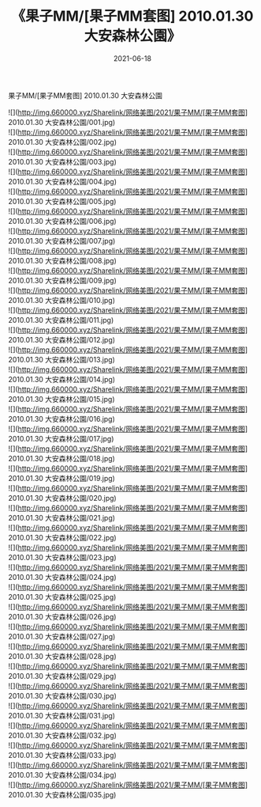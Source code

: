 ﻿---
layout: post
title:  《果子MM/[果子MM套图] 2010.01.30 大安森林公園》
date:   2021-06-18
img: http://img.660000.xyz/Sharelink/网络美图/2021/果子MM/[果子MM套图] 2010.01.30 大安森林公園/000.jpg
categories: [美女, 清纯, 唯美]
---

果子MM/[果子MM套图] 2010.01.30 大安森林公園

 ![](http://img.660000.xyz/Sharelink/网络美图/2021/果子MM/[果子MM套图] 2010.01.30 大安森林公園/001.jpg) <br>![](http://img.660000.xyz/Sharelink/网络美图/2021/果子MM/[果子MM套图] 2010.01.30 大安森林公園/002.jpg) <br>![](http://img.660000.xyz/Sharelink/网络美图/2021/果子MM/[果子MM套图] 2010.01.30 大安森林公園/003.jpg) <br>![](http://img.660000.xyz/Sharelink/网络美图/2021/果子MM/[果子MM套图] 2010.01.30 大安森林公園/004.jpg) <br>![](http://img.660000.xyz/Sharelink/网络美图/2021/果子MM/[果子MM套图] 2010.01.30 大安森林公園/005.jpg) <br>![](http://img.660000.xyz/Sharelink/网络美图/2021/果子MM/[果子MM套图] 2010.01.30 大安森林公園/006.jpg) <br>![](http://img.660000.xyz/Sharelink/网络美图/2021/果子MM/[果子MM套图] 2010.01.30 大安森林公園/007.jpg) <br>![](http://img.660000.xyz/Sharelink/网络美图/2021/果子MM/[果子MM套图] 2010.01.30 大安森林公園/008.jpg) <br>![](http://img.660000.xyz/Sharelink/网络美图/2021/果子MM/[果子MM套图] 2010.01.30 大安森林公園/009.jpg) <br>![](http://img.660000.xyz/Sharelink/网络美图/2021/果子MM/[果子MM套图] 2010.01.30 大安森林公園/010.jpg) <br>![](http://img.660000.xyz/Sharelink/网络美图/2021/果子MM/[果子MM套图] 2010.01.30 大安森林公園/011.jpg) <br>![](http://img.660000.xyz/Sharelink/网络美图/2021/果子MM/[果子MM套图] 2010.01.30 大安森林公園/012.jpg) <br>![](http://img.660000.xyz/Sharelink/网络美图/2021/果子MM/[果子MM套图] 2010.01.30 大安森林公園/013.jpg) <br>![](http://img.660000.xyz/Sharelink/网络美图/2021/果子MM/[果子MM套图] 2010.01.30 大安森林公園/014.jpg) <br>![](http://img.660000.xyz/Sharelink/网络美图/2021/果子MM/[果子MM套图] 2010.01.30 大安森林公園/015.jpg) <br>![](http://img.660000.xyz/Sharelink/网络美图/2021/果子MM/[果子MM套图] 2010.01.30 大安森林公園/016.jpg) <br>![](http://img.660000.xyz/Sharelink/网络美图/2021/果子MM/[果子MM套图] 2010.01.30 大安森林公園/017.jpg) <br>![](http://img.660000.xyz/Sharelink/网络美图/2021/果子MM/[果子MM套图] 2010.01.30 大安森林公園/018.jpg) <br>![](http://img.660000.xyz/Sharelink/网络美图/2021/果子MM/[果子MM套图] 2010.01.30 大安森林公園/019.jpg) <br>![](http://img.660000.xyz/Sharelink/网络美图/2021/果子MM/[果子MM套图] 2010.01.30 大安森林公園/020.jpg) <br>![](http://img.660000.xyz/Sharelink/网络美图/2021/果子MM/[果子MM套图] 2010.01.30 大安森林公園/021.jpg) <br>![](http://img.660000.xyz/Sharelink/网络美图/2021/果子MM/[果子MM套图] 2010.01.30 大安森林公園/022.jpg) <br>![](http://img.660000.xyz/Sharelink/网络美图/2021/果子MM/[果子MM套图] 2010.01.30 大安森林公園/023.jpg) <br>![](http://img.660000.xyz/Sharelink/网络美图/2021/果子MM/[果子MM套图] 2010.01.30 大安森林公園/024.jpg) <br>![](http://img.660000.xyz/Sharelink/网络美图/2021/果子MM/[果子MM套图] 2010.01.30 大安森林公園/025.jpg) <br>![](http://img.660000.xyz/Sharelink/网络美图/2021/果子MM/[果子MM套图] 2010.01.30 大安森林公園/026.jpg) <br>![](http://img.660000.xyz/Sharelink/网络美图/2021/果子MM/[果子MM套图] 2010.01.30 大安森林公園/027.jpg) <br>![](http://img.660000.xyz/Sharelink/网络美图/2021/果子MM/[果子MM套图] 2010.01.30 大安森林公園/028.jpg) <br>![](http://img.660000.xyz/Sharelink/网络美图/2021/果子MM/[果子MM套图] 2010.01.30 大安森林公園/029.jpg) <br>![](http://img.660000.xyz/Sharelink/网络美图/2021/果子MM/[果子MM套图] 2010.01.30 大安森林公園/030.jpg) <br>![](http://img.660000.xyz/Sharelink/网络美图/2021/果子MM/[果子MM套图] 2010.01.30 大安森林公園/031.jpg) <br>![](http://img.660000.xyz/Sharelink/网络美图/2021/果子MM/[果子MM套图] 2010.01.30 大安森林公園/032.jpg) <br>![](http://img.660000.xyz/Sharelink/网络美图/2021/果子MM/[果子MM套图] 2010.01.30 大安森林公園/033.jpg) <br>![](http://img.660000.xyz/Sharelink/网络美图/2021/果子MM/[果子MM套图] 2010.01.30 大安森林公園/034.jpg) <br>![](http://img.660000.xyz/Sharelink/网络美图/2021/果子MM/[果子MM套图] 2010.01.30 大安森林公園/035.jpg) <br>